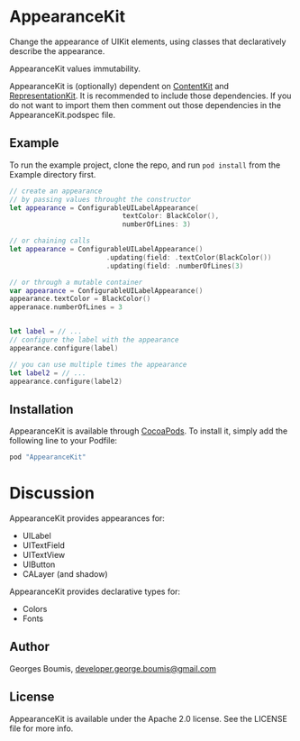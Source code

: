# AppearanceKit

Change the appearance of UIKit elements, using classes that declaratively
describe the appearance.

AppearanceKit values immutability.

AppearanceKit is (optionally) dependent on
[ContentKit](https://github.com/averello/ContentKit) and
[RepresentationKit](https://github.com/averello/RepresentationKit). It is
recommended to include those dependencies. If you do not want to import them
then comment out those dependencies in the AppearanceKit.podspec file.

## Example

To run the example project, clone the repo, and run `pod install` from the Example directory first.

```swift
// create an appearance
// by passing values throught the constructor
let appearance = ConfigurableUILabelAppearance(
							textColor: BlackColor(),
							numberOfLines: 3)

// or chaining calls
let appearance = ConfigurableUILabelAppearance()
						.updating(field: .textColor(BlackColor())
						.updating(field: .numberOfLines(3)

// or through a mutable container
var appearance = ConfigurableUILabelAppearance()
appearance.textColor = BlackColor()
apperanace.numberOfLines = 3


let label = // ...
// configure the label with the appearance
appearance.configure(label)

// you can use multiple times the appearance
let label2 = // ...
appearance.configure(label2)
```

## Installation

AppearanceKit is available through [CocoaPods](http://cocoapods.org). To install
it, simply add the following line to your Podfile:

```ruby
pod "AppearanceKit"
```

# Discussion

AppearanceKit provides appearances for:

* UILabel
* UITextField
* UITextView
* UIButton
* CALayer (and shadow)

AppearanceKit provides declarative types for:

* Colors
* Fonts

## Author

Georges Boumis, developer.george.boumis@gmail.com

## License

AppearanceKit is available under the Apache 2.0 license. See the LICENSE file for more info.

